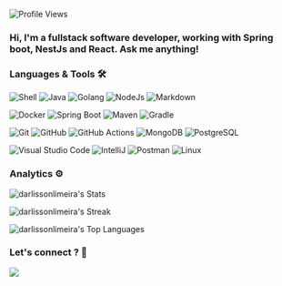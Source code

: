 ![Profile Views](https://komarev.com/ghpvc/?username=darlissonlimeira&color=red)

<!-- <h1><img src="https://emojis.slackmojis.com/emojis/images/1531849430/4246/blob-sunglasses.gif?1531849430" width="30"/> Hello World ! </h1> -->

### Hi, I'm a fullstack software developer, working with Spring boot, NestJs and React. Ask me anything!

### Languages & Tools 🛠

![Shell](https://img.shields.io/badge/Shell-05122A?style=flat&logo=gnu-bash&logoColor=white) ![Java](https://img.shields.io/badge/-Java-05122A?style=flat&logo=Java&logoColor=white) ![Golang](https://img.shields.io/badge/-Golang-05122A?style=flat&logo=go&logoColor=white) ![NodeJs](https://img.shields.io/badge/node.js-05122A?style=flat&logo=Node.js&logoColor=white) ![Markdown](https://img.shields.io/badge/-Markdown-05122A?style=flat&logo=markdown)&nbsp;

![Docker](https://img.shields.io/badge/-Docker-05122A?style=flat&logo=docker) ![Spring Boot](https://img.shields.io/badge/-Spring%20Boot-05122A?style=flat&logo=springboot) ![Maven](https://img.shields.io/badge/-Maven-05122A?style=flat&logo=apache-maven&logoColor=white) ![Gradle](https://img.shields.io/badge/-Spring%20Boot-05122A?style=flat&logo=gradle) 

![Git](https://img.shields.io/badge/-Git-05122A?style=flat&logo=git) ![GitHub](https://img.shields.io/badge/-GitHub-05122A?style=flat&logo=github) ![GitHub Actions](https://img.shields.io/badge/GitHub%20Actions%20-05122A?style=flat&logo=github-actions&logoColor=white) ![MongoDB](https://img.shields.io/badge/-MongoDB-05122A?style=flat&logo=mongodb&logoColor=green) ![PostgreSQL](https://img.shields.io/badge/-PostgreSQL-05122A?style=flat&logo=postgresql)&nbsp;

![Visual Studio Code](https://img.shields.io/badge/-Visual%20Studio%20Code-05122A?style=flat&logo=visual-studio-code&logoColor=007ACC) ![IntelliJ](https://img.shields.io/badge/-IntelliJ-05122A?style=flat&logo=jetbrains) ![Postman](https://img.shields.io/badge/-Postman-05122A?style=flat&logo=postman) ![Linux](https://img.shields.io/badge/-Linux-05122A?style=flat&logo=linux&logoColor=white)


### Analytics ⚙️

![darlissonlimeira's Stats](https://github-readme-stats.vercel.app/api?username=darlissonlimeira&theme=algolia&show_icons=true&hide_border=true&count_private=true)

![darlissonlimeira's Streak](https://github-readme-streak-stats.herokuapp.com/?user=darlissonlimeira&theme=algolia&hide_border=true)

![darlissonlimeira's Top Languages](https://github-readme-stats.vercel.app/api/top-langs/?username=darlissonlimeira&theme=algolia&show_icons=true&hide_border=true&layout=compact)

### Let's connect ? 🤝

<p align="left">
<!-- <a href="http://bit.ly/guillaumefalourdlinkedin"><img src="https://img.shields.io/badge/-guillaumefalourd-0077B5?style=flat&logo=Linkedin&logoColor=white"/></a> -->
<a href="mailto:darlisson.dev@gmail.com"><img src="https://img.shields.io/badge/-darlisson.dev@gmail.com-D14836?style=flat&logo=Gmail&logoColor=white"/></a>
</p>

